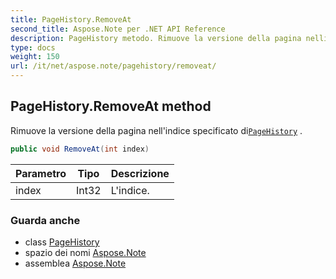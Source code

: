 ```yaml
---
title: PageHistory.RemoveAt
second_title: Aspose.Note per .NET API Reference
description: PageHistory metodo. Rimuove la versione della pagina nellindice specificato diPageHistory .
type: docs
weight: 150
url: /it/net/aspose.note/pagehistory/removeat/
---
```

## PageHistory.RemoveAt method

Rimuove la versione della pagina nell'indice specificato di[`PageHistory`](../) .

```csharp
public void RemoveAt(int index)
```

| Parametro | Tipo | Descrizione |
| --- | --- | --- |
| index | Int32 | L'indice. |

### Guarda anche

* class [PageHistory](../)
* spazio dei nomi [Aspose.Note](../../pagehistory/)
* assemblea [Aspose.Note](../../../)


